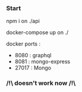 ### Start

npm i on ./api

docker-compose up on ./

docker ports :
- 8080 : graphql 
- 8081 : mongo-express
- 27017 : Mongo

### /!\ doesn't work now /!\